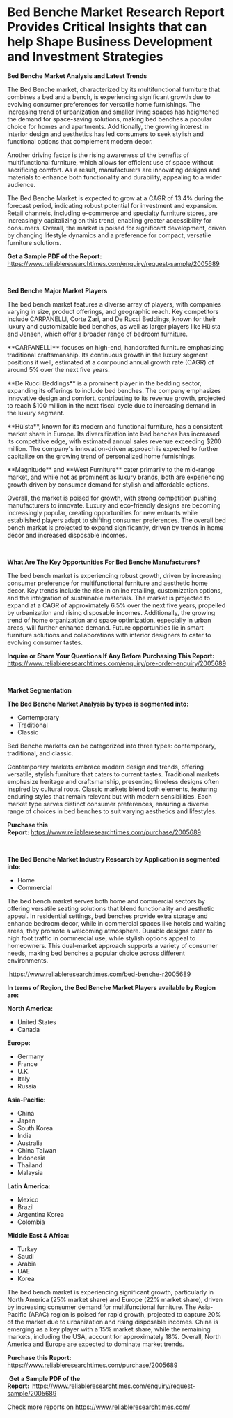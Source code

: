 <p><h1>Bed Benche Market Research Report Provides Critical Insights that can help Shape Business Development and Investment Strategies</h1></p><p><strong>Bed Benche Market Analysis and Latest Trends</strong></p>
<p><p>The Bed Benche market, characterized by its multifunctional furniture that combines a bed and a bench, is experiencing significant growth due to evolving consumer preferences for versatile home furnishings. The increasing trend of urbanization and smaller living spaces has heightened the demand for space-saving solutions, making bed benches a popular choice for homes and apartments. Additionally, the growing interest in interior design and aesthetics has led consumers to seek stylish and functional options that complement modern decor.</p><p>Another driving factor is the rising awareness of the benefits of multifunctional furniture, which allows for efficient use of space without sacrificing comfort. As a result, manufacturers are innovating designs and materials to enhance both functionality and durability, appealing to a wider audience.</p><p>The Bed Benche Market is expected to grow at a CAGR of 13.4% during the forecast period, indicating robust potential for investment and expansion. Retail channels, including e-commerce and specialty furniture stores, are increasingly capitalizing on this trend, enabling greater accessibility for consumers. Overall, the market is poised for significant development, driven by changing lifestyle dynamics and a preference for compact, versatile furniture solutions.</p></p>
<p><strong>Get a Sample PDF of the Report:&nbsp;</strong> <a href="https://www.reliableresearchtimes.com/enquiry/request-sample/2005689?utm_campaign=3585&utm_medium=2&utm_source=Github&utm_content=ia&utm_term=06042025&utm_id=bed-benche">https://www.reliableresearchtimes.com/enquiry/request-sample/2005689</a></p>
<p>&nbsp;</p>
<p><strong>Bed Benche Major Market Players</strong></p>
<p><p>The bed bench market features a diverse array of players, with companies varying in size, product offerings, and geographic reach. Key competitors include CARPANELLI, Corte Zari, and De Rucci Beddings, known for their luxury and customizable bed benches, as well as larger players like Hülsta and Jensen, which offer a broader range of bedroom furniture.</p><p>**CARPANELLI** focuses on high-end, handcrafted furniture emphasizing traditional craftsmanship. Its continuous growth in the luxury segment positions it well, estimated at a compound annual growth rate (CAGR) of around 5% over the next five years.</p><p>**De Rucci Beddings** is a prominent player in the bedding sector, expanding its offerings to include bed benches. The company emphasizes innovative design and comfort, contributing to its revenue growth, projected to reach $100 million in the next fiscal cycle due to increasing demand in the luxury segment.</p><p>**Hülsta**, known for its modern and functional furniture, has a consistent market share in Europe. Its diversification into bed benches has increased its competitive edge, with estimated annual sales revenue exceeding $200 million. The company's innovation-driven approach is expected to further capitalize on the growing trend of personalized home furnishings.</p><p>**Magnitude** and **West Furniture** cater primarily to the mid-range market, and while not as prominent as luxury brands, both are experiencing growth driven by consumer demand for stylish and affordable options.</p><p>Overall, the market is poised for growth, with strong competition pushing manufacturers to innovate. Luxury and eco-friendly designs are becoming increasingly popular, creating opportunities for new entrants while established players adapt to shifting consumer preferences. The overall bed bench market is projected to expand significantly, driven by trends in home décor and increased disposable incomes.</p></p>
<p>&nbsp;</p>
<p><strong>What Are The Key Opportunities For Bed Benche Manufacturers?</strong></p>
<p><p>The bed bench market is experiencing robust growth, driven by increasing consumer preference for multifunctional furniture and aesthetic home decor. Key trends include the rise in online retailing, customization options, and the integration of sustainable materials. The market is projected to expand at a CAGR of approximately 6.5% over the next five years, propelled by urbanization and rising disposable incomes. Additionally, the growing trend of home organization and space optimization, especially in urban areas, will further enhance demand. Future opportunities lie in smart furniture solutions and collaborations with interior designers to cater to evolving consumer tastes.</p></p>
<p><strong>Inquire or Share Your Questions If Any Before Purchasing This Report:</strong> <a href="https://www.reliableresearchtimes.com/enquiry/pre-order-enquiry/2005689?utm_campaign=3585&utm_medium=2&utm_source=Github&utm_content=ia&utm_term=06042025&utm_id=bed-benche">https://www.reliableresearchtimes.com/enquiry/pre-order-enquiry/2005689</a></p>
<p>&nbsp;</p>
<p><strong>Market Segmentation</strong></p>
<p><strong>The Bed Benche Market Analysis by types is segmented into:</strong></p>
<p><ul><li>Contemporary</li><li>Traditional</li><li>Classic</li></ul></p>
<p><p>Bed Benche markets can be categorized into three types: contemporary, traditional, and classic. </p><p>Contemporary markets embrace modern design and trends, offering versatile, stylish furniture that caters to current tastes. Traditional markets emphasize heritage and craftsmanship, presenting timeless designs often inspired by cultural roots. Classic markets blend both elements, featuring enduring styles that remain relevant but with modern sensibilities. Each market type serves distinct consumer preferences, ensuring a diverse range of choices in bed benches to suit varying aesthetics and lifestyles.</p></p>
<p><strong>Purchase this Report:&nbsp;</strong><a href="https://www.reliableresearchtimes.com/purchase/2005689?utm_campaign=3585&utm_medium=2&utm_source=Github&utm_content=ia&utm_term=06042025&utm_id=bed-benche">https://www.reliableresearchtimes.com/purchase/2005689</a></p>
<p>&nbsp;</p>
<p><strong>The Bed Benche Market Industry Research by Application is segmented into:</strong></p>
<p><ul><li>Home</li><li>Commercial</li></ul></p>
<p><p>The bed bench market serves both home and commercial sectors by offering versatile seating solutions that blend functionality and aesthetic appeal. In residential settings, bed benches provide extra storage and enhance bedroom decor, while in commercial spaces like hotels and waiting areas, they promote a welcoming atmosphere. Durable designs cater to high foot traffic in commercial use, while stylish options appeal to homeowners. This dual-market approach supports a variety of consumer needs, making bed benches a popular choice across different environments.</p></p>
<p><a href="https://www.reliableresearchtimes.com/bed-benche-r2005689?utm_campaign=3585&utm_medium=2&utm_source=Github&utm_content=ia&utm_term=06042025&utm_id=bed-benche">&nbsp;https://www.reliableresearchtimes.com/bed-benche-r2005689</a></p>
<p><strong>In terms of Region, the Bed Benche Market Players available by Region are:</strong></p>
<p>
    <p> <strong> North America: </strong>
        <ul>
            <li>United States</li>
            <li>Canada</li>
        </ul>
        </p> 
    <p> <strong> Europe: </strong>
        <ul>
            <li>Germany</li>
            <li>France</li>
            <li>U.K.</li>
            <li>Italy</li>
            <li>Russia</li>
        </ul>
        </p> 
    <p> <strong> Asia-Pacific: </strong>
        <ul>
            <li>China</li>
            <li>Japan</li>
            <li>South Korea</li>
            <li>India</li>
            <li>Australia</li>
            <li>China Taiwan</li>
            <li>Indonesia</li>
            <li>Thailand</li>
            <li>Malaysia</li>
        </ul>
        </p> 
    <p> <strong> Latin America: </strong>
        <ul>
            <li>Mexico</li>
            <li>Brazil</li>
            <li>Argentina Korea</li>
            <li>Colombia</li>
        </ul>
        </p> 
    <p> <strong> Middle East & Africa: </strong>
        <ul>
            <li>Turkey</li>
            <li>Saudi</li>
            <li>Arabia</li>
            <li>UAE</li>
            <li>Korea</li>
        </ul>
    </p>
    </p>
<p><p>The bed bench market is experiencing significant growth, particularly in North America (25% market share) and Europe (22% market share), driven by increasing consumer demand for multifunctional furniture. The Asia-Pacific (APAC) region is poised for rapid growth, projected to capture 20% of the market due to urbanization and rising disposable incomes. China is emerging as a key player with a 15% market share, while the remaining markets, including the USA, account for approximately 18%. Overall, North America and Europe are expected to dominate market trends.</p></p>
<p><strong>Purchase this Report: </strong><a href="https://www.reliableresearchtimes.com/purchase/2005689?utm_campaign=3585&utm_medium=2&utm_source=Github&utm_content=ia&utm_term=06042025&utm_id=bed-benche">https://www.reliableresearchtimes.com/purchase/2005689</a></p>
<p>&nbsp;<strong>Get a Sample PDF of the Report:&nbsp;&nbsp;</strong><a href="https://www.reliableresearchtimes.com/enquiry/request-sample/2005689?utm_campaign=3585&utm_medium=2&utm_source=Github&utm_content=ia&utm_term=06042025&utm_id=bed-benche">https://www.reliableresearchtimes.com/enquiry/request-sample/2005689</a></p>
<p><strong></strong></p>
<p>Check more reports on <a href="https://www.reliableresearchtimes.com/?utm_campaign=3585&utm_medium=2&utm_source=Github&utm_content=ia&utm_term=06042025&utm_id=bed-benche">https://www.reliableresearchtimes.com/</a></p>